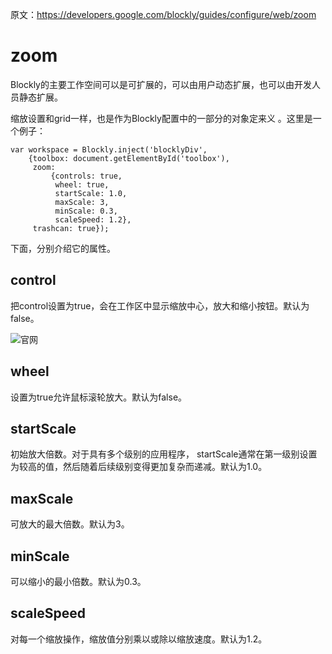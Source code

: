 原文：https://developers.google.com/blockly/guides/configure/web/zoom

# zoom
Blockly的主要工作空间可以是可扩展的，可以由用户动态扩展，也可以由开发人员静态扩展。

缩放设置和grid一样，也是作为Blockly配置中的一部分的对象定来义 。这里是一个例子：
```
var workspace = Blockly.inject('blocklyDiv',
    {toolbox: document.getElementById('toolbox'),
     zoom:
         {controls: true,
          wheel: true,
          startScale: 1.0,
          maxScale: 3,
          minScale: 0.3,
          scaleSpeed: 1.2},
     trashcan: true});
```
下面，分别介绍它的属性。
## control 
把control设置为true，会在工作区中显示缩放中心，放大和缩小按钮。默认为false。

![官网](https://developers.google.com/blockly/images/zoom-controls.png)

## wheel
设置为true允许鼠标滚轮放大。默认为false。

## startScale
初始放大倍数。对于具有多个级别的应用程序， startScale通常在第一级别设置为较高的值，然后随着后续级别变得更加复杂而递减。默认为1.0。

## maxScale
可放大的最大倍数。默认为3。

## minScale
可以缩小的最小倍数。默认为0.3。

## scaleSpeed
对每一个缩放操作，缩放值分别乘以或除以缩放速度。默认为1.2。
